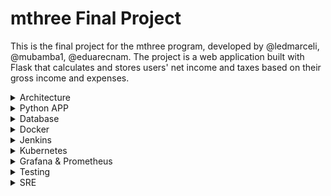 # mthree Final Project

This is the final project for the mthree program, developed by @ledmarceli, @mubamba1, @eduarecnam. The project is a web application built with Flask that calculates and stores users' net income and taxes based on their gross income and expenses.

<details>
  <summary>Architecture</summary>

  ### The project's architecture is broken down into the following components
  - Python App/Database.
  - Github.
  - Jenkins.
  - Kubernetes.
  - Kubernetes Cluster
    - Grafana.
    - Live Production Python App/Database
   
   ### On the following picture, you'll see a flowchart describing the way the components communicate.
  ![Screenshot_2024-09-03_at_12 38 13-removebg-preview](https://github.com/user-attachments/assets/4d7dfa7f-e07c-4a72-8757-564a9b94b746)
</details>

<details>
  <summary>Python APP</summary>

  ### The Python App performs tax calculations based on the income and expenses. This app contains the following components
  - *Tax Calculations:* As we mentioned before, these tax calculations are made based on the user's income and expenses.
  - *Database creation/Actualization:* The app also performs database creation and actualization (through inserting the new records in it)
  - *Security Meassures:* The app also includes some security meassures such as escaping markup language and check the user's input so that, attacks like XSS are avoided.
  - *HTML & CSS:* The app's UI is composed of 2 HTML file and 1 CSS file to add some style to the HTML file.
  - *Testing:* The app also includes Front-end testing, this task was carried out with Selenium.
  ### The following picture is an illustration of the app's UI.
  <img width="430" alt="app UI" src="https://github.com/user-attachments/assets/d5fdfd56-9ea0-463e-aa48-93d3cc32f240">

</details>

<details>
  <summary>Database</summary>

  ### The DBMS used for this app is SQLite, as the app is pretty small, we didn't require much out of the database.
  - The database is one single table named *users* to store their inputs. In the following picture, you'll see a better description of this table.
  <img width="799" alt="Database's table" src="https://github.com/user-attachments/assets/67932890-c506-4f90-9c9e-10ca504c88b8">
</details>

<details>
  <summary>Docker</summary>
  
  ### You can see our docker file (and int's requirements) in the next two code blocks.

  - Dockerfile
  ```
    # Use an official Python runtime as a parent image
    FROM python:3.9-slim
    
    # Install SQLite3
    RUN apt-get update && apt-get install -y sqlite3
    
    # Set the working directory in the container
    WORKDIR /app
    
    # Copy the current directory contents into the container at /app
    COPY . /app
    
    # Install any needed packages specified in requirements.txt
    RUN pip install --no-cache-dir -r requirements.txt
    
    # Expose port 5000 for the Flask app
    EXPOSE 5000
    
    # Define environment variable
    ENV FLASK_APP=app.py
    
    # Run the application
    CMD ["python", "app.py"]
  ```

  - Requirements
  
  ```
    Flask==2.3.2
    MarkupSafe==2.1.3
    Werkzeug>=2.1.0
  ```
</details>

<details>
  <summary>Jenkins</summary>

  ### Our Jenkins file has 3 stages:
  1. *Build Docker Image:* On this stage we make sure we're at the right folder `python_scripts` to then create the docker image, named `my-docker-image` (see the code block)
  
  ```
    // Docker build stage
    stage('Build Docker Image') {
        steps {
            script {
                sh '''
                echo "Building Docker image..."
                pwd
                cd /
                pwd
                cd home/ubuntu/python_scripts
                pwd
                docker build -t my-docker-image .
                '''
            }
        }
    }
  ```

  2. *Docker Push Image:* On this stage, the docker image that just been created, is pushed to the Docker Hub. (see code block)
  
  ```
    // Docker push stage
    stage('Push Docker Image') {
        steps {
            script {
                sh '''
                echo "Pushing Docker image to Docker Hub..."
                docker tag my-docker-image kenneth1521412/my-docker-image
                docker push kenneth1521412/my-docker-image:latest
                '''
            }
        }
    }
  ```

3. *Kubernetes Deployment Stage:* On this stage the docker image is deployed on a Kubernetes cluster with the help of course of the configuration files `deployment.yaml` and `service.yaml` (see code block)

```
  // Kubernetes deployment stages
  stage('Starting Minikube') {
      steps {
          script {
              sh '''
              echo "Starting Minikube..."
              minikube delete || true
              minikube start
              minikube status
              
              echo "Deploying to Kubernetes..."
              cd /
              pwd
              cd home/ubuntu/minikube
              pwd
              kubectl apply -f deployment.yaml
              kubectl apply -f service.yaml
              kubectl get pods
              kubectl get services
              '''
          }
      }
  }
```

</details>

<details>
  <summary>Kubernetes</summary>

  ### The app is deployed in a Kubernetes cluster to provide CI/CD and a namespace that's going to be used by Grafana on the next step. To see the configuration file, have a look to the next two code blocks.
  - Deployment.yaml

  ```
    apiVersion: apps/v1
    kind: Deployment
    metadata:
      name: flask-app
    spec:
      replicas: 1
      selector:
        matchLabels:
          app: flask-app
      template:
        metadata:
          labels:
            app: flask-app
        spec:
          containers:
          - name: flask-container
            image: kenneth1521412/my-docker-image
            ports:
            - containerPort: 5000
  ```
  - Service.yaml

  ```
    apiVersion: v1
    kind: Service
    metadata:
      name: app-service
    spec:
      type: NodePort
      selector:
        app: flask-app
      ports:
        - protocol: TCP
          port: 80
          targetPort: 5000
          nodePort: 30236  # You can specify this port or allow Kubernetes to choose one in the 30000-32767 range
  ```
  
</details>

<details>
  <summary>Grafana & Prometheus</summary>

  ### In order to monitor the cluster, we've developed a dashboard with the help of Grafana & Prometheus to check the cluster's health. We're specially watching:
  - Instance temperature.
  - Network usage.
  - Number of times the network has dropped.
  - Information save in the database.
  - CPU usage.
  
  ### In the following picture, you can have a look of this dashboard.
  ![dashbboard](https://github.com/user-attachments/assets/f87996a0-a474-440e-98ea-0e5db82284d9)
</details>

<details>
  <summary>Testing</summary>

  ### We've also implemented front-end testing with the help of Selenium. This file contains 3 functions:
  1. Set up: On this function the browser's driver is intialized. See code block.

  ```
    service = Service(ChromeDriverManager().install())
    self.driver = webdriver.Chrome(service=service)
    self.driver.get("http://16.171.20.149:5000")  # Update with your actual Docker container port
  ```

2. Test: On this function is where the fields are filled up and submit. See code block.

```
  driver = self.driver
  #Wait a moment for the page to load
  time.sleep(2)
  
  # Find fields
  first_name_field = driver.find_element("name", "first_name")
  last_name_field = driver.find_element("name", "last_name")
  income_field = driver.find_element("name", "income")
  expenses_field = driver.find_element("name", "expenses")
  submit_button = driver.find_element(By.XPATH, "//button[text()='Calculate Tax']")
  
  # Fill fields and submit
  first_name_field.send_keys("Marceli")
  last_name_field.send_keys("Ciesielski")
  income_field.send_keys("27000")
  expenses_field.send_keys("2000")
  submit_button.click()
  
  # Wait a moment for the page to load
  time.sleep(1)
  
  # Check if the output is fine
  self.assertIn("Tax Calculation Result", driver.page_source)
```
3. Tear down: On this function everything is cleaned up after the test is completed, closing the browser opened during the test. See code block.

```
  self.driver.quit()
```
</details>

<details>
  <summary>SRE</summary>

  ### This section describe all the SRE concepts include in the project.
  - Github: We used github to have version control, branching and project management tools.
    - Github Branches: To develop new functionalities in a safe environment. so that, once we're sure that new functionality is working properly, we'd merge with the main branch.
    - Github Project: We also used github project to get the benefits of using a kanban boards, such as tasks creation, assignation, having a visual view of the state of the project. See final state of the kanban in   the picture
 <img width="1680" alt="Kanban board" src="https://github.com/user-attachments/assets/2415d576-2c68-462c-ae27-ce49ddf0872a">

    - - Jenkins.
  - Kubernetes.
  - Kubernetes Cluster
    - Grafana.
    - Live Production Python App/Database
   
   ### On the following picture, you'll see a flowchart describing the way the components communicate.
  ![Screenshot_2024-09-03_at_12 38 13-removebg-preview](https://github.com/user-attachments/assets/4d7dfa7f-e07c-4a72-8757-564a9b94b746)
</details>
